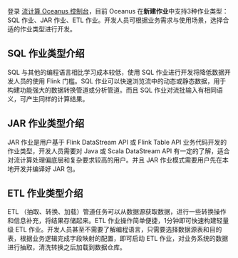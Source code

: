 登录 [流计算 Oceanus 控制台](https://console.cloud.tencent.com/oceanus)，目前 Oceanus 在**新建作业**中支持3种作业类型：SQL 作业、JAR 作业、ETL 作业。开发人员可根据业务需求与使用场景，选择合适的作业类型进行开发。

## SQL 作业类型介绍
SQL 与其他的编程语言相比学习成本较低，使用 SQL 作业进行开发将降低数据开发人员的使用 Flink 门槛。SQL 作业可以快速浏览流中的动态或静态数据，用于构建功能强大的数据转换管道或分析管道。而且 SQL 作业对流批输入有相同语义，可产生同样的计算结果。

## JAR 作业类型介绍
JAR 作业是用户基于 Flink DataStream API 或 Flink Table API 业务代码开发的作业类型，开发人员需要对 Java 或 Scala DataStream API  有一定的了解，适合对流计算处理偏底层和复杂要求较高的用户。并且 JAR 作业模式需要用户先在本地开发并编译好 JAR 包。

## ETL 作业类型介绍
ETL （抽取、转换、加载）管道任务可以从数据源获取数据，进行一些转换操作和信息补充，将结果存储起来。ETL 作业操作简单便捷，1分钟即可快速构建轻量级 ETL 作业。开发人员甚至不需要了解编程语言，只需要选择数据源表和目的表，根据业务逻辑完成字段映射的配置，即可启动 ETL 作业，对业务系统的数据进行抽取，清洗转换之后加载到数据仓库。

